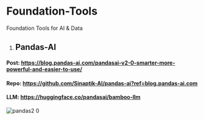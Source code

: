 # Foundation-Tools
Foundation Tools for AI &amp; Data

1. ## Pandas-AI
#### Post: https://blog.pandas-ai.com/pandasai-v2-0-smarter-more-powerful-and-easier-to-use/
#### Repo: https://github.com/Sinaptik-AI/pandas-ai?ref=blog.pandas-ai.com
#### LLM: https://huggingface.co/pandasai/bamboo-llm
![pandas2 0](https://github.com/Temus-AI/Foundation-Tools/assets/66006349/d8b79cfe-c04a-4829-a1e6-3c2294e56905)
